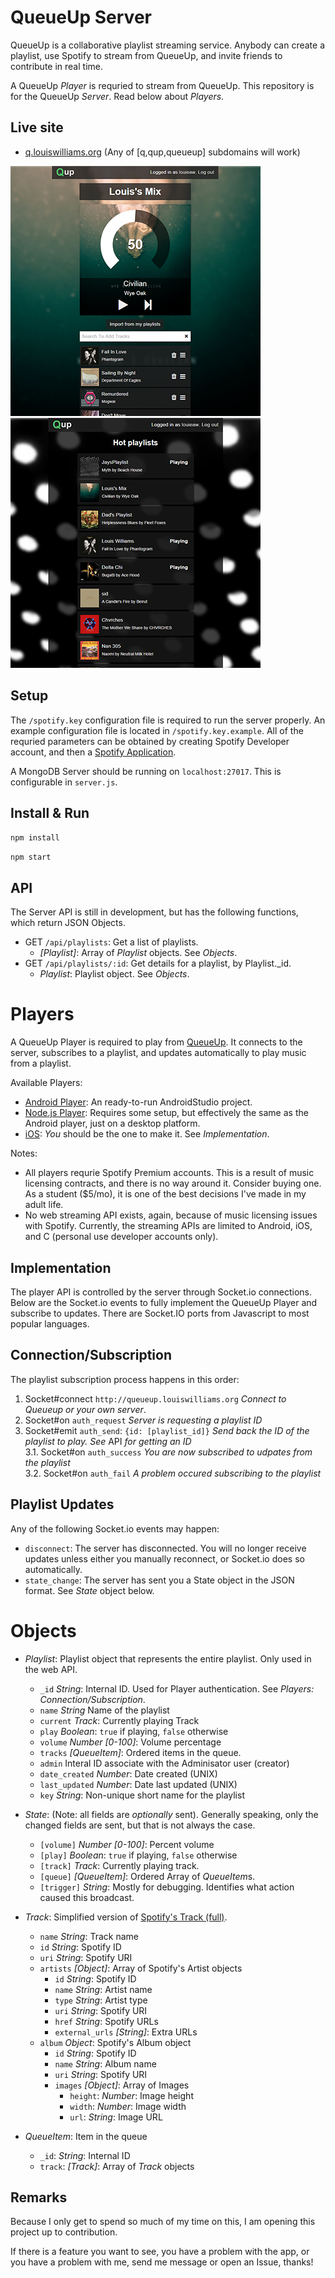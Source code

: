 QueueUp Server
===========

QueueUp is a collaborative playlist streaming service. Anybody can create a playlist, use Spotify to stream from QueueUp, and invite friends to contribute in real time.

A QueueUp *Player* is requried to stream from QueueUp. This repository is for the QueueUp *Server*. Read below about *Players*.

Live site
---
 - [q.louiswilliams.org](http://q.louiswilliams.org) (Any of [q,qup,queueup] subdomains will work)


![Playlist](public/images/screen1small.png)
![Playlist](public/images/screen3small.png)

Setup
-------
The `/spotify.key` configuration file is required to run the server  properly. An example configuration file is located in `/spotify.key.example`. All of the requried parameters can be obtained by creating Spotify Developer account, and then a [Spotify Application](https://developer.spotify.com/my-applications).


A MongoDB Server should be running on `localhost:27017`. This is configurable in `server.js`.

Install & Run
-------------
`npm install`

`npm start`

API
---
The Server API is still in development, but has the following functions, which return JSON Objects.
 - GET `/api/playlists`: Get a list of playlists.
    - *[Playlist]*: Array of *Playlist* objects. See *Objects*.
 - GET `/api/playlists/:id`: Get details for a playlist, by Playlist._id.
    - *Playlist*: Playlist object. See *Objects*.


Players
=======================

A QueueUp Player is required to play from [QueueUp](http://qup.louiswilliams.org). It connects to the server, subscribes to a playlist, and updates automatically to play music from a playlist.

Available Players:
  - [Android Player](https://github.com/extrakt/queueup-player-android): An ready-to-run AndroidStudio project.
  - [Node.js Player](https://github.com/extrakt/queueup-spotify-client): Requires some setup, but effectively the same as the Android player, just on a desktop platform.
  - [iOS](https://developer.spotify.com/technologies/spotify-ios-sdk/): *You* should be the one to make it. See *Implementation*.

Notes:
  - All players requrie Spotify Premium accounts. This is a result of music licensing contracts, and there is no way around it. Consider buying one. As a student ($5/mo), it is one of the best decisions I've made in my adult life.
  - No web streaming API exists, again, because of music licensing issues with Spotify. Currently, the streaming APIs are limited to Android, iOS, and C (personal use developer accounts only).

Implementation
-------------

The player API is controlled by the server through Socket.io connections. Below are the Socket.io events to fully implement the QueueUp Player and subscribe to updates. There are Socket.IO ports from Javascript to most popular languages.

Connection/Subscription
----------
The playlist subscription process happens in this order:

1. Socket#connect `http://queueup.louiswilliams.org` *Connect to Queueup or your own server*.
2. Socket#on `auth_request` *Server is requesting a playlist ID*  
3. Socket#emit `auth_send`: `{id: [playlist_id]}` *Send back the ID of the playlist to play. See* API *for getting an ID*  
  3.1. Socket#on `auth_success` *You are now subscribed to udpates from the playlist*  
  3.2. Socket#on `auth_fail` *A problem occured subscribing to the playlist*

Playlist Updates
----------------
Any of the following Socket.io events may happen:
 - `disconnect`: The server has disconnected. You will no longer receive updates unless either you manually reconnect,  or Socket.io does so automatically.
 - `state_change`: The server has sent you a State object in the JSON format. See *State* object below.

Objects
=======
- *Playlist*: Playlist object that represents the entire playlist. Only used in the web API.
    -  `_id` *String*: Internal ID. Used for Player authentication. See *Players: Connection/Subscription*.
    -  `name` *String* Name of the playlist
    -  `current` *Track*: Currently playing Track
    -  `play` *Boolean*: `true` if playing, `false` otherwise
    -  `volume` *Number [0-100]*: Volume percentage
    -  `tracks` *[QueueItem]*:  Ordered items in the queue.
    -  `admin` Interal ID associate with the Adminisator user (creator)
    -  `date_created` *Number*: Date created (UNIX)
    -  `last_updated` *Number*: Date last updated (UNIX)
    -  `key` *String*: Non-unique short name for the playlist

- *State*: (Note: all fields are *optionally* sent). Generally speaking, only the changed fields are sent, but that is not always the case.
   - `[volume]` *Number [0-100]*: Percent volume
   - `[play]` *Boolean*: `true` if playing, `false` otherwise
   - `[track]` *Track*: Currently playing track.
   - `[queue]` *[QueueItem]*: Ordered Array of *QueueItem*s.
   - `[trigger]` *String*: Mostly for debugging. Identifies what action caused this broadcast.
- *Track*: Simplified version of [Spotify's Track (full)](https://developer.spotify.com/web-api/object-model/#track-object-full).
    -  `name` *String*: Track name
    -  `id` *String*: Spotify ID
    -  `uri` *String*: Spotify URI
    -  `artists` *[Object]*: Array of Spotify's Artist objects
        -  `id` *String*: Spotify ID
        -  `name` *String*: Artist name
        -  `type` *String*: Artist type
        -  `uri` *String*: Spotify URI
        -  `href` *String*: Spotify URLs
        -  `external_urls` *[String]*: Extra URLs
    -  `album` *Object*: Spotify's Album object
        - `id` *String*: Spotify ID 
        - `name` *String*: Album name
        - `uri` *String*: Spotify URI
        - `images` *[Object]*: Array of Images
            - `height`: *Number*: Image height 
            - `width`: *Number*: Image width
            - `url`: *String*: Image URL
- *QueueItem*: Item in the queue
    - `_id`: *String*: Internal ID
    - `track`: *[Track]*: Array of *Track* objects

Remarks
-------
Because I only get to spend so much of my time on this, I am opening this project up to contribution.

If there is a feature you want to see, you have a problem with the app, or you have a problem with me, send me message or open an Issue, thanks!
